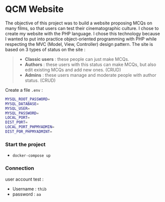 # QCM Website

The objective of this project was to build a website proposing MCQs on many films, so that users can test their cinematographic culture.
I chose to create my website with the PHP language. I chose this technology because I wanted to put into practice object-oriented programming with PHP while respecting the MVC (Model, View, Controller) design pattern.
The site is based on 3 types of status on the site : 

> - **Classic users** : these people can just make MCQs.
> - **Authors** : these users with this status can make MCQs, but also edit existing MCQs and add new ones. (CRUD)
> - **Admins** : these users manage and moderate people with author status. (CRUD)

Create a file `.env` :
```sh
MYSQL_ROOT_PASSWORD=
MYSQL_DATABASE=
MYSQL_USER=
MYSQL_PASSWORD=
LOCAL_PORT=
DIST_PORT=
LOCAL_PORT_PHPMYADMIN=
DIST_POR_PHPMYADMINT=
```

### Start the project

- `docker-compose up`


### Connection

user account test :
- Username : `thib`
- password : `aa`

